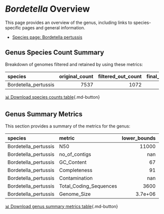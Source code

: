 # *Bordetella* Overview
This page provides an overview of the genus, including links to species-specific pages and general information.

- [Species page: Bordetella pertussis](Bordetella_pertussis/index.md)
## Genus Species Count Summary
Breakdown of genomes filtered and retained by using these metrics:

| species              |   original_count |   filtered_out_count |   final_count |
|:---------------------|-----------------:|---------------------:|--------------:|
| Bordetella_pertussis |             7537 |                 1072 |          6465 |


[📊 Download species counts table](species_counts.csv){.md-button}
## Genus Summary Metrics
This section provides a summary of the metrics for the genus:

| species              | metric                 |   lower_bounds |   upper_bounds |
|:---------------------|:-----------------------|---------------:|---------------:|
| Bordetella_pertussis | N50                    |    11000       |      nan       |
| Bordetella_pertussis | no_of_contigs          |      nan       |      550       |
| Bordetella_pertussis | GC_Content             |       67       |       68       |
| Bordetella_pertussis | Completeness           |       91       |      nan       |
| Bordetella_pertussis | Contamination          |      nan       |        8       |
| Bordetella_pertussis | Total_Coding_Sequences |     3600       |     4300       |
| Bordetella_pertussis | Genome_Size            |        3.7e+06 |        4.4e+06 |


[📊 Download genus summary metrics table](genus_summary_metrics.csv){.md-button}
